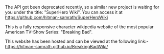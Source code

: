 The API got been deprecated recently, so a similar new project is waiting for you under the title: "SuperHero Wiki". You can access it at https://github.com/hitman-samrath/SuperHeroWiki

This is a fully responsive character wikipedia website of the most popular American TV-Show Series: "Breaking Bad".

This website has been hosted and can be viewed at the following link:- https://hitman-samrath.github.io/BreakingBadWiki/
